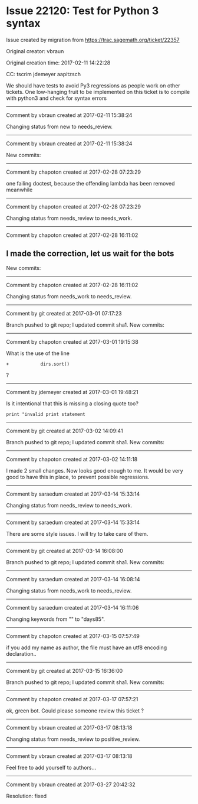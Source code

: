 # Issue 22120: Test for Python 3 syntax

Issue created by migration from https://trac.sagemath.org/ticket/22357

Original creator: vbraun

Original creation time: 2017-02-11 14:22:28

CC:  tscrim jdemeyer aapitzsch

We should have tests to avoid Py3 regressions as people work on other tickets. One low-hanging fruit to be implemented on this ticket is to compile with python3 and check for syntax errors


---

Comment by vbraun created at 2017-02-11 15:38:24

Changing status from new to needs_review.


---

Comment by vbraun created at 2017-02-11 15:38:24

New commits:


---

Comment by chapoton created at 2017-02-28 07:23:29

one failing doctest, because the offending lambda has been removed meanwhile


---

Comment by chapoton created at 2017-02-28 07:23:29

Changing status from needs_review to needs_work.


---

Comment by chapoton created at 2017-02-28 16:11:02

I made the correction, let us wait for the bots
----
New commits:


---

Comment by chapoton created at 2017-02-28 16:11:02

Changing status from needs_work to needs_review.


---

Comment by git created at 2017-03-01 07:17:23

Branch pushed to git repo; I updated commit sha1. New commits:


---

Comment by chapoton created at 2017-03-01 19:15:38

What is the use of the line

```
+            dirs.sort()
```

?


---

Comment by jdemeyer created at 2017-03-01 19:48:21

Is it intentional that this is missing a closing quote too?

```
print "invalid print statement
```



---

Comment by git created at 2017-03-02 14:09:41

Branch pushed to git repo; I updated commit sha1. New commits:


---

Comment by chapoton created at 2017-03-02 14:11:18

I made 2 small changes. Now looks good enough to me. It would be very good to have this in place, to prevent possible regressions.


---

Comment by saraedum created at 2017-03-14 15:33:14

Changing status from needs_review to needs_work.


---

Comment by saraedum created at 2017-03-14 15:33:14

There are some style issues. I will try to take care of them.


---

Comment by git created at 2017-03-14 16:08:00

Branch pushed to git repo; I updated commit sha1. New commits:


---

Comment by saraedum created at 2017-03-14 16:08:14

Changing status from needs_work to needs_review.


---

Comment by saraedum created at 2017-03-14 16:11:06

Changing keywords from "" to "days85".


---

Comment by chapoton created at 2017-03-15 07:57:49

if you add my name as author, the file must have an utf8 encoding declaration..


---

Comment by git created at 2017-03-15 16:36:00

Branch pushed to git repo; I updated commit sha1. New commits:


---

Comment by chapoton created at 2017-03-17 07:57:21

ok, green bot. Could please someone review this ticket ?


---

Comment by vbraun created at 2017-03-17 08:13:18

Changing status from needs_review to positive_review.


---

Comment by vbraun created at 2017-03-17 08:13:18

Feel free to add yourself to authors...


---

Comment by vbraun created at 2017-03-27 20:42:32

Resolution: fixed
